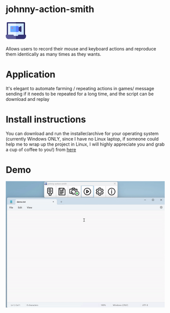 # johnny-action-smith
![Logo](./img/icon.png)

Allows users to record their mouse and keyboard actions and reproduce them identically as many times as they wants.

# Application
It's elegant to automate farming / repeating actions in games/ message sending if it needs to be repeated for a long time, and the script can be download and replay 

# Install instructions
You can download and run the installer/archive for your operating system (currently Windows ONLY, since I have no Linux laptop, if someone could help me to wrap up the project in Linux, I will highly appreciate you and grab a cup of coffee to you!) 
from [here](https://github.com/Johnnyallen07/Mouse_Keyboard_Action_Recording/releases/tag/1.0.0)

# Demo
![35s demo](demo.gif)
